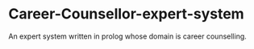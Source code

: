# Career-Counsellor-expert-system
An expert system written in prolog whose domain is career counselling.
